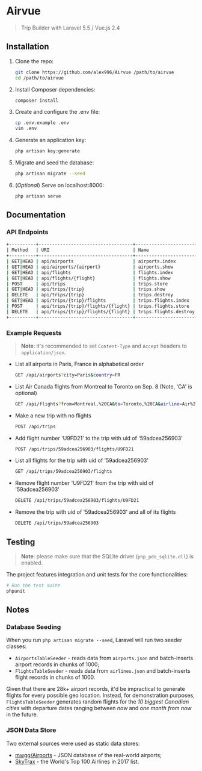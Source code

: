# Airvue

> Trip Builder with Laravel 5.5 / Vue.js 2.4

## Installation

1) Clone the repo:

    ```bash
    git clone https://github.com/alex996/Airvue /path/to/airvue
    cd /path/to/airvue
    ```

2) Install Composer dependencies:

    ```bash
    composer install
    ```

3) Create and configure the .env file:

    ```bash
    cp .env.example .env
    vim .env
    ```

4) Generate an application key:

    ```bash
    php artisan key:generate
    ```

5) Migrate and seed the database:

    ```bash
    php artisan migrate --seed
    ```

6) (*Optional*) Serve on localhost:8000:

    ```bash
    php artisan serve
    ```

## Documentation

### API Endpoints

``` bash
+----------+-----------------------------------+-----------------------+---------+-------------------------+
| Method   | URI                               | Name                  | Action  | Query String Params     |
+----------+-----------------------------------+-----------------------+---------+-------------------------+
| GET|HEAD | api/airports                      | airports.index        | Index   | name, city, country     |
| GET|HEAD | api/airports/{airport}            | airports.show         | Show    | n/a                     |
| GET|HEAD | api/flights                       | flights.index         | Index   | from, to, date, airline |
| GET|HEAD | api/flights/{flight}              | flights.show          | Show    | n/a                     |
| POST     | api/trips                         | trips.store           | Store   | n/a                     |
| GET|HEAD | api/trips/{trip}                  | trips.show            | Show    | n/a                     |
| DELETE   | api/trips/{trip}                  | trips.destroy         | Destroy | n/a                     |
| GET|HEAD | api/trips/{trip}/flights          | trips.flights.index   | Index   | n/a                     |
| POST     | api/trips/{trip}/flights/{flight} | trips.flights.store   | Store   | n/a                     |
| DELETE   | api/trips/{trip}/flights/{flight} | trips.flights.destroy | Destroy | n/a                     |
+----------+-----------------------------------+-----------------------+---------+-------------------------+
```

### Example Requests

> **Note**: it's recommended to set `Content-Type` and `Accept` headers to `application/json`.


* List all airports in Paris, France in alphabetical order

    ``` bash
    GET /api/airports?city=Paris&country=FR
    ```

* List Air Canada flights from Montreal to Toronto on Sep. 8 (Note, 'CA' is optional)

    ```bash
    GET /api/flights?from=Montreal,%20CA&to=Toronto,%20CA&airline=Air%20Canada&date=2017-09-08
    ```

* Make a new trip with no flights

    ```bash
    POST /api/trips
    ```

* Add flight number 'U9FD21' to the trip with uid of '59adcea256903'

    ```bash
    POST /api/trips/59adcea256903/flights/U9FD21
    ```

* List all flights for the trip with uid of '59adcea256903'

    ```bash
    GET /api/trips/59adcea256903/flights
    ```

* Remove flight number 'U9FD21' from the trip with uid of '59adcea256903'

    ```bash
    DELETE /api/trips/59adcea256903/flights/U9FD21
    ```

* Remove the trip with uid of '59adcea256903' and all of its flights

    ```bash
    DELETE /api/trips/59adcea256903
    ```

## Testing

> **Note**: please make sure that the SQLite driver (`php_pdo_sqlite.dll`) is enabled.

The project features integration and unit tests for the core functionalities:

``` bash
# Run the test suite
phpunit
```

## Notes

### Database Seeding

When you run `php artisan migrate --seed`, Laravel will run two seeder classes:

* `AirportsTableSeeder` - reads data from `airports.json` and batch-inserts airport records in chunks of 1000;
* `FlightsTableSeeder` - reads data from `airlines.json` and batch-inserts flight records in chunks of 1000.

Given that there are 28k+ airport records, it'd be impractical to generate flights for every possible geo location. Instead, for demonstration purposes, `FlightsTableSeeder` generates random flights for the *10 biggest Canadian cities* with departure dates ranging between *now* and *one month from now* in the future.

### JSON Data Store

Two external sources were used as static data stores:

* [mwgg/Airports](https://github.com/mwgg/Airports) - JSON database of the real-world airports;
* [SkyTrax](http://www.worldairlineawards.com/awards/world_airline_rating.html) - the World's Top 100 Airlines in 2017 list.